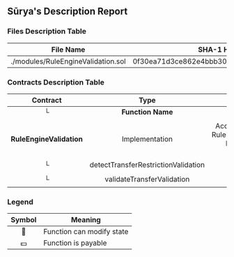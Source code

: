 ## Sūrya's Description Report

### Files Description Table


|  File Name  |  SHA-1 Hash  |
|-------------|--------------|
| ./modules/RuleEngineValidation.sol | 0f30ea71d3ce862e4bbb3083e0e45670a3393000 |


### Contracts Description Table


|  Contract  |         Type        |       Bases      |                  |                 |
|:----------:|:-------------------:|:----------------:|:----------------:|:---------------:|
|     └      |  **Function Name**  |  **Visibility**  |  **Mutability**  |  **Modifiers**  |
||||||
| **RuleEngineValidation** | Implementation | AccessControl, RuleInternal, RuleEngineValidationCommon, IRuleEngineValidation, IERC1404EnumCode |||
| └ | detectTransferRestrictionValidation | Public ❗️ |   |NO❗️ |
| └ | validateTransferValidation | Public ❗️ |   |NO❗️ |


### Legend

|  Symbol  |  Meaning  |
|:--------:|-----------|
|    🛑    | Function can modify state |
|    💵    | Function is payable |
